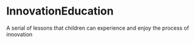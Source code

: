 # InnovationEducation
A serial of lessons that children can experience and enjoy the process of innovation

